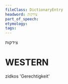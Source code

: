 ```yaml
---
fileClass: DictionaryEntry
headword: צידקות
part_of_speech: 
etymology: 
tags: 
---
```

צידקות

WESTERN
========

zidkos 'Gerechtigkeit'